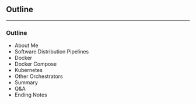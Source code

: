 <!-- .slide: data-background="img/background-green-orig.jpg" -->

## Outline

---
<!-- .slide: data-background="img/background-green-orig.jpg" -->

### Outline

- About Me                        <!-- .element: class="fragment" -->
- Software Distribution Pipelines <!-- .element: class="fragment" -->
- Docker                          <!-- .element: class="fragment" -->
- Docker Compose                  <!-- .element: class="fragment" -->
- Kubernetes                      <!-- .element: class="fragment" -->
- Other Orchestrators             <!-- .element: class="fragment" -->
- Summary                         <!-- .element: class="fragment" -->
- Q&A                             <!-- .element: class="fragment" -->
- Ending Notes                    <!-- .element: class="fragment" -->
